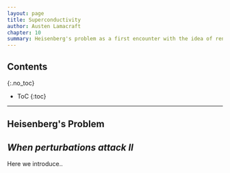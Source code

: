 ```yaml
---
layout: page
title: Superconductivity
author: Austen Lamacraft
chapter: 10
summary: Heisenberg's problem as a first encounter with the idea of renormalization. Cooper divergences. BCS theory. Anderson spin picture.
---
```


## Contents
{:.no_toc}

* ToC
{:toc}

---

## Heisenberg's Problem

## _When perturbations attack II_

Here we introduce..
